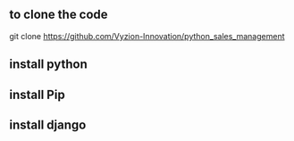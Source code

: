 ## to clone the code

git clone https://github.com/Vyzion-Innovation/python_sales_management 

## install python

## install Pip

## install django

